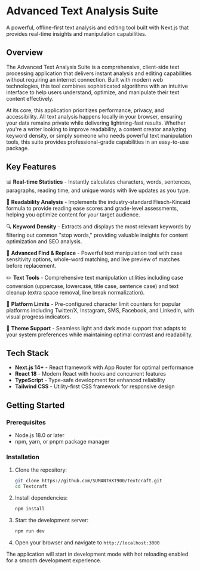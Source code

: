 # Advanced Text Analysis Suite

A powerful, offline-first text analysis and editing tool built with Next.js that provides real-time insights and manipulation capabilities.

## Overview

The Advanced Text Analysis Suite is a comprehensive, client-side text processing application that delivers instant analysis and editing capabilities without requiring an internet connection. Built with modern web technologies, this tool combines sophisticated algorithms with an intuitive interface to help users understand, optimize, and manipulate their text content effectively.

At its core, this application prioritizes performance, privacy, and accessibility. All text analysis happens locally in your browser, ensuring your data remains private while delivering lightning-fast results. Whether you're a writer looking to improve readability, a content creator analyzing keyword density, or simply someone who needs powerful text manipulation tools, this suite provides professional-grade capabilities in an easy-to-use package.

## Key Features

📊 **Real-time Statistics** - Instantly calculates characters, words, sentences, paragraphs, reading time, and unique words with live updates as you type.

📖 **Readability Analysis** - Implements the industry-standard Flesch-Kincaid formula to provide reading ease scores and grade-level assessments, helping you optimize content for your target audience.

🔍 **Keyword Density** - Extracts and displays the most relevant keywords by filtering out common "stop words," providing valuable insights for content optimization and SEO analysis.

🔧 **Advanced Find & Replace** - Powerful text manipulation tool with case sensitivity options, whole-word matching, and live preview of matches before replacement.

✏️ **Text Tools** - Comprehensive text manipulation utilities including case conversion (uppercase, lowercase, title case, sentence case) and text cleanup (extra space removal, line break normalization).

📱 **Platform Limits** - Pre-configured character limit counters for popular platforms including Twitter/X, Instagram, SMS, Facebook, and LinkedIn, with visual progress indicators.

🎨 **Theme Support** - Seamless light and dark mode support that adapts to your system preferences while maintaining optimal contrast and readability.

## Tech Stack

- **Next.js 14+** - React framework with App Router for optimal performance
- **React 18** - Modern React with hooks and concurrent features
- **TypeScript** - Type-safe development for enhanced reliability
- **Tailwind CSS** - Utility-first CSS framework for responsive design

## Getting Started

### Prerequisites

- Node.js 18.0 or later
- npm, yarn, or pnpm package manager

### Installation

1. Clone the repository:

   ```bash
   git clone https://github.com/SUMANTHXT900/Textcraft.git
   cd Textcraft
   ```

2. Install dependencies:

   ```bash
   npm install
   ```

3. Start the development server:

   ```bash
   npm run dev
   ```

4. Open your browser and navigate to `http://localhost:3000`

The application will start in development mode with hot reloading enabled for a smooth development experience.

